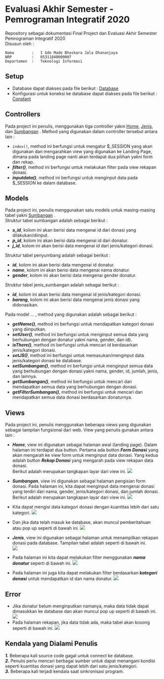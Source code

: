 # Evaluasi Akhir Semester - Pemrograman Integratif 2020
Repository sebagai dokumentasi Final Project dan Evaluasi Akhir Semester Pemrograman Integratif 2020 \
Disusun oleh : 
```
Nama        :   I Gde Made Bhaskara Jala Dhananjaya 
NRP         :   05311840000007 
Departemen  :   Teknologi Informasi
```

## Setup
- Database dapat diakses pada file berikut : [Database](https://github.com/Bhaskaraa/EAS_Pemrograman-Integratif_05311840000007/blob/master/donasi.sql)
- Konfigurasi untuk koneksi ke database dapat diakses pada file berikut : [Constant]()

## Controllers
Pada project ini penulis, menggunakan tiga controller yakni [Home](), [Jenis](), dan [Sumbangan]() . Method yang digunakan dalam controller tersebut antara lain :
- `index()`, method ini berfungsi untuk mengatur $_SESSION yang akan digunakan dan mengarahkan view yang digunakan ke Landing Page, dimana pada landing page nanti akan terdapat dua pilihan yakni form dan rekap.
- ***filter()***, method ini berfungsi untuk melakukan filter pada view rekapan donasi.
- ***inputdata()***, method ini berfungsi untuk menginput data pada $_SESSION ke dalam database.

## Models
Pada project ini, penulis menggunakan satu models untuk masing-masing tabel yakni [Sumbangan]() . \
Struktur tabel sumbangan adalah sebagai berikut :
- ***s_id***, kolom ini akan berisi data mengenai id dari donasi yang dilakukan/diinput.
- ***p_id***, kolom ini akan berisi data mengenai id dari donatur.
- ***j_id***, kolom ini akan berisi data mengenai id dari jenis/kategori donasi. 

Struktur tabel penyumbang adalah sebagai berikut :
- ***id***, kolom ini akan berisi data mengenai id donatur.
- ***name***, kolom ini akan berisi data mengenai nama donatur.
- ***gender***, kolom ini akan berisi data mengenai gender donatur.

Struktur tabel jenis_sumbangan adalah sebagai berikut :
- ***id***, kolom ini akan berisi data mengenai id jenis/kategori donasi.
- ***barang***, kolom ini akan berisi data mengenai jenis donasi yang didonasikan.

Pada model ... , method yang digunakan adalah sebagai berikut :
- ***getName()***, method ini berfungsi untuk mendapatkan kategori donasi yang diinputkan.
- ***setUser()***, method ini berfungsi untuk menginput semua data yang berhubungan dengan donatur yakni nama, gender, dan id).
- ***isThere()***, method ini berfungsi untuk mencari id berdasarkan jenis/kategori donasi.
- ***setJS()***, method ini berfungsi untuk memasukan/menginput data jenis/kategori donasi ke database.
- ***setSumbangan()***, method ini berfungsi untuk menginput semua data yang berhubungan dengan donasi yakni nama, gender, id, jumlah, jenis, dan lainnya.
- ***getSumbangan()***, method ini berfungsi untuk mencari dan mendapatkan semua data yang berhubungan dengan donasi.
- ***getFilterSumbangan()***, method ini berfungsi untuk mencari dan mendapatkan semua data donasi berdasarkan donaturnya.

## Views
Pada project ini, penulis menggunakan beberapa views yang digunakan sebagai tampilan fungsional dari web. View yang penulis gunakan antara lain :
- ***Home***, view ini digunakan sebagai halaman awal (landing page). Dalam halaman ini terdapat dua button. Pertama ada button ***Form Donasi*** yang akan mengarah ke view form untuk menginput data donasi. Yang kedua adalah button ***Rekap Donasi*** yang mengarah pada view rekapan data donasi.\
Berikut adalah merupakan tangkapan layar dari view ini.
![](https://github.com/Bhaskaraa/EAS_Pemrograman-Integratif_05311840000007/blob/master/Screenshot/Landing%20Page.PNG)

- ***Sumbangan***, view ini digunakan sebagai halaman pengisian form donasi. Pada halaman ini, kita dapat menginput data mengenai donasi yang terdiri dari nama, gender, jenis/kategori donasi, dan jumlah donasi.  \
Berikut adalah merupakan tangkapan layar dari view ini.
![](https://github.com/Bhaskaraa/EAS_Pemrograman-Integratif_05311840000007/blob/master/Screenshot/Form%20Input.PNG)
- Kita dapat mengisi data kategori donasi dengan kuantitas lebih dari satu kategori.
![](https://github.com/Bhaskaraa/EAS_Pemrograman-Integratif_05311840000007/blob/master/Screenshot/Pengisian%20Form%20Input.PNG)
- Dan jika data telah masuk ke database, akan muncul pemberitahuan atau pop up seperti di bawah ini.
![](https://github.com/Bhaskaraa/EAS_Pemrograman-Integratif_05311840000007/blob/master/Screenshot/Donasi%20Berhasil.PNG)

- ***Jenis***, view ini digunakan sebagai halaman untuk menampilkan rekapan donasi pada database. Tampilan tabel adalah seperti di bawah ini. \
![](https://github.com/Bhaskaraa/EAS_Pemrograman-Integratif_05311840000007/blob/master/Screenshot/Rekapan%20Donasi.PNG)
- Pada halaman ini kita dapat melakukan filter menggunakan ***nama donatur*** seperti di bawah ini.
![](https://github.com/Bhaskaraa/EAS_Pemrograman-Integratif_05311840000007/blob/master/Screenshot/Filer%20Nama%20Donarut.PNG)
- Pada halaman ini juga kita dapat melakukan filter berdasarkan ***kategori donasi*** untuk mendapatkan id dan nama donatur.
![](https://github.com/Bhaskaraa/EAS_Pemrograman-Integratif_05311840000007/blob/master/Screenshot/Filter%20Kategori%20Donasi.PNG)

## Error
- Jika donatur belum menginputkan namanya, maka data tidak dapat dimasukkan ke database dan akan muncul pop up seperti di bawah ini.
![](https://github.com/Bhaskaraa/EAS_Pemrograman-Integratif_05311840000007/blob/master/Screenshot/Eror1.PNG)
- Pada halaman rekapan, jika data tidak ada, maka tabel akan kosong seperti di bawah ini.
![](https://github.com/Bhaskaraa/EAS_Pemrograman-Integratif_05311840000007/blob/master/Screenshot/Eror2.PNG)

## Kendala yang Dialami Penulis
***1.*** Beberapa kali source code gagal untuk connect ke database. \
***2.*** Penulis perlu mencari berbagai sumber untuk dapat menangani kondisi seperti kuantitas donasi yang dapat lebih dari satu jenis/kategori. \
***3.*** Beberapa kali terjadi kendala saat sinkronisasi program.
